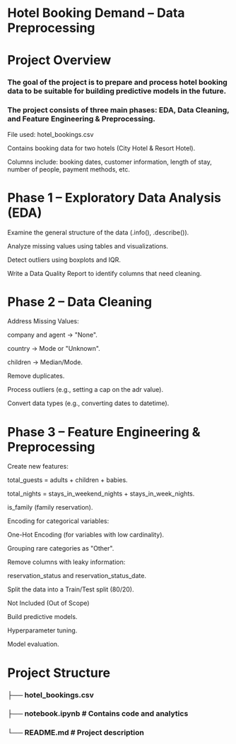 # Hotel Booking Demand – Data Preprocessing
# Project Overview

### The goal of the project is to prepare and process hotel booking data to be suitable for building predictive models in the future.

### The project consists of three main phases: EDA, Data Cleaning, and Feature Engineering & Preprocessing.


File used: hotel_bookings.csv

Contains booking data for two hotels (City Hotel & Resort Hotel).

Columns include: booking dates, customer information, length of stay, number of people, payment methods, etc.

# Phase 1 – Exploratory Data Analysis (EDA)

Examine the general structure of the data (.info(), .describe()).

Analyze missing values ​​using tables and visualizations.

Detect outliers using boxplots and IQR.

Write a Data Quality Report to identify columns that need cleaning.

# Phase 2 – Data Cleaning

Address Missing Values:

company and agent → "None".

country → Mode or "Unknown".

children → Median/Mode.

Remove duplicates.

Process outliers (e.g., setting a cap on the adr value).

Convert data types (e.g., converting dates to datetime).

# Phase 3 – Feature Engineering & Preprocessing

Create new features:

total_guests = adults + children + babies.

total_nights = stays_in_weekend_nights + stays_in_week_nights.

is_family (family reservation).

Encoding for categorical variables:

One-Hot Encoding (for variables with low cardinality).

Grouping rare categories as "Other".

Remove columns with leaky information:

reservation_status and reservation_status_date.

Split the data into a Train/Test split (80/20).

Not Included (Out of Scope)

Build predictive models.

Hyperparameter tuning.

Model evaluation.

# Project Structure
### ├── hotel_bookings.csv
### ├── notebook.ipynb # Contains code and analytics
### └── README.md # Project description
